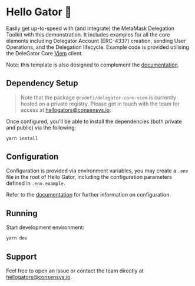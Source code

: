 # Hello Gator 🐊

Easily get up-to-speed with (and integrate) the MetaMask Delegation Toolkit with this demonstration. It includes examples for all the core elements including Delegator Account (ERC-4337) creation, sending User Operations, and the Delegation lifecycle. Example code is provided utilising the DeleGator Core [Viem](https://viem.sh/) client.

Note: this template is also designed to complement the [documentation](https://docs.gator.metamask.io).

## Dependency Setup

> Note that the package `@codefi/delegator-core-viem` is currently hosted on a private registry. Please get in touch with the team for access at hellogators@consensys.io.

Once configured, you'll be able to install the dependencies (both private and public) via the following:

```sh
yarn install
```

## Configuration

Configuration is provided via environment variables, you may create a `.env` file in the root of Hello Gator, including the configuration parameters defined in `.env.example`.

Refer to the [documentation](https://docs.gator.metamask.io) for further information on configuration.

## Running

Start development environment:

```sh
yarn dev
```

## Support

Feel free to open an issue or contact the team directly at [hellogators@consensys.io](mailto:hellogators@consensys.io).
